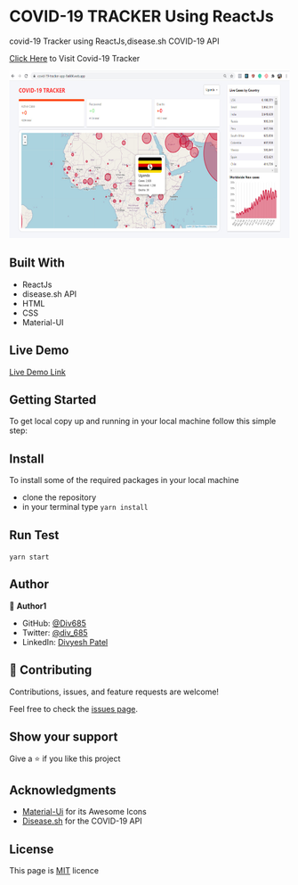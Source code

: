 # COVID-19 TRACKER Using ReactJs 
covid-19 Tracker using ReactJs,disease.sh COVID-19 API

[Click Here](https://covid-19-tracker-app-9a604.web.app/) to Visit Covid-19 Tracker 

<!--<img src="https://github.com/Div685/Corona-Tracker/blob/master/src/screenshot/covid%201.jpg" width="350" height="300">  <img src="https://github.com/Div685/Corona-Tracker/blob/master/src/screenshot/covid%204.jpg" width="350" height="300"> 
<img src="https://github.com/Div685/Corona-Tracker/blob/master/src/screenshot/covid%202.jpg" width="750" height="300"> -->
<img src="https://github.com/Div685/Corona-Tracker/blob/master/src/screenshot/covid%203.jpg" width="750" height="300">

## Built With
- ReactJs
- disease.sh API
- HTML
- CSS
- Material-UI

## Live Demo
[Live Demo Link](https://covid-19-tracker-app-9a604.web.app/)

## Getting Started

To get local copy up and running in your local machine follow this simple step:

## Install

To install some of the required packages in your local machine

- clone the repository
- in your terminal type `yarn install`

## Run Test

`yarn start`

## Author

:bust_in_silhouette: **Author1**

- GitHub: [@Div685](https://github.com/Div685)
- Twitter: [@div_685](https://twitter.com/div_685)
- LinkedIn: [Divyesh Patel](https://www.linkedin.com/in/divyesh-patel-2a15a6107)

## :handshake: Contributing

Contributions, issues, and feature requests are welcome!

Feel free to check the [issues page](https://github.com/Div685/Corona-Tracker/issues).

## Show your support

Give a :star: if you like this project

## Acknowledgments
- [Material-Ui](https://material-ui.com/components/material-icons/) for its Awesome Icons
- [Disease.sh](https://disease.sh/) for the COVID-19 API

## License

This page is [MIT](License/) licence
